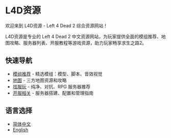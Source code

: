 # L4D资源

欢迎来到 L4D资源 - Left 4 Dead 2 综合资源网站！

L4D资源是专业的 Left 4 Dead 2 中文资源网站，为玩家提供全面的模组推荐、地图攻略、服务器列表、开服教程等游戏资源，助力玩家畅享求生之路2。

## 快速导航

- [模组推荐](/zh/mods/) - 精选模组：模型、脚本、音效视觉
- [地图](/zh/maps/) - 三方地图资源和攻略
- [找服玩](/zh/servers/) - 纯净、对抗、RPG 服务器推荐
- [开服相关](/zh/admin/) - 服务器搭建、配置和管理指南

## 语言选择

- [简体中文](/zh/)
- [English](/en/)
